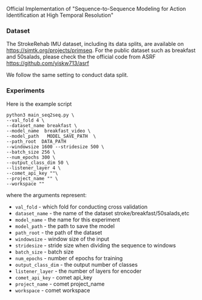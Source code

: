 Official Implementation of "Sequence-to-Sequence Modeling for Action Identification at High Temporal Resolution"




### Dataset
The StrokeRehab IMU dataset, including its data splits, are available on https://simtk.org/projects/primseq. For the public dataset such as breakfast and 50salads, please check the the official code from ASRF https://github.com/yiskw713/asrf

We follow the same setting to conduct data split.


### Experiments
Here is the example script
```
python3 main_seq2seq.py \
--val_fold 4 \
--dataset_name breakfast \
--model_name  breakfast_video \
--model_path   MODEL_SAVE_PATH  \
--path_root  DATA_PATH 
--windowsize 1600 --stridesize 500 \
--batch_size 256 \
--num_epochs 300 \
--output_class_dim 50 \
--listener_layer 4 \
--comet_api_key ""\
--project_name "" \
--workspace "" 
```




where the arguments represent:
* `val_fold` - which fold for conducting cross validation
* `dataset_name` - the name of the dataset stroke/breakfast/50salads,etc
* `model_name` - the name for this experiment
* `model_path` - the path to save the model
* `path_root` - the path of the dataset
* `windowsize` - window size of the input
* `stridesize` - stride size when dividing the sequence to windows
* `batch_size` - batch size 
* `num_epochs` - number of epochs for training 
* `output_class_dim` - the output number of classes
* `listener_layer` - the number of layers for encoder
* `comet_api_key` - comet api_key
* `project_name` - comet project_name
* `workspace` - comet workspace
